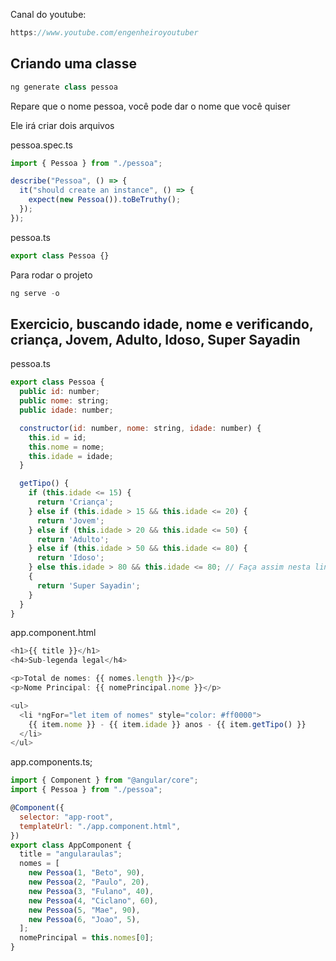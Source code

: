Canal do youtube:

```js
https://www.youtube.com/engenheiroyoutuber
```

## Criando uma classe

```js
ng generate class pessoa
```

Repare que o nome pessoa, você pode dar o nome que você quiser

Ele irá criar dois arquivos

pessoa.spec.ts

```js
import { Pessoa } from "./pessoa";

describe("Pessoa", () => {
  it("should create an instance", () => {
    expect(new Pessoa()).toBeTruthy();
  });
});
```

pessoa.ts

```js
export class Pessoa {}
```

Para rodar o projeto

```js
ng serve -o
```

## Exercicio, buscando idade, nome e verificando, criança, Jovem, Adulto, Idoso, Super Sayadin

pessoa.ts

```js
export class Pessoa {
  public id: number;
  public nome: string;
  public idade: number;

  constructor(id: number, nome: string, idade: number) {
    this.id = id;
    this.nome = nome;
    this.idade = idade;
  }

  getTipo() {
    if (this.idade <= 15) {
      return 'Criança';
    } else if (this.idade > 15 && this.idade <= 20) {
      return 'Jovem';
    } else if (this.idade > 20 && this.idade <= 50) {
      return 'Adulto';
    } else if (this.idade > 50 && this.idade <= 80) {
      return 'Idoso';
    } else this.idade > 80 && this.idade <= 80; // Faça assim nesta linha
    {
      return 'Super Sayadin';
    }
  }
}
```

app.component.html

```js
<h1>{{ title }}</h1>
<h4>Sub-legenda legal</h4>

<p>Total de nomes: {{ nomes.length }}</p>
<p>Nome Principal: {{ nomePrincipal.nome }}</p>

<ul>
  <li *ngFor="let item of nomes" style="color: #ff0000">
    {{ item.nome }} - {{ item.idade }} anos - {{ item.getTipo() }}
  </li>
</ul>
```

app.components.ts;

```js
import { Component } from "@angular/core";
import { Pessoa } from "./pessoa";

@Component({
  selector: "app-root",
  templateUrl: "./app.component.html",
})
export class AppComponent {
  title = "angularaulas";
  nomes = [
    new Pessoa(1, "Beto", 90),
    new Pessoa(2, "Paulo", 20),
    new Pessoa(3, "Fulano", 40),
    new Pessoa(4, "Ciclano", 60),
    new Pessoa(5, "Mae", 90),
    new Pessoa(6, "Joao", 5),
  ];
  nomePrincipal = this.nomes[0];
}
```
